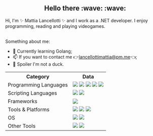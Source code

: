 <h2 style="text-align: center;">Hello there :wave: :wave: </h2>
Hi, I'm ✨ Mattia Lancellotti ✨ and I work as a .NET developer.
I enjoy programming, reading and playing videogames.</br></br>

Something about me:
  - 🌱 Currently learning Golang; </br>
  - 📫 If you want to contact me 👉lancellottimattia@pm.me👈; </br>
  - 🦆 Spoiler I'm not a duck. </br>


<table>
  <tr><th>Category</th><th>Data</th></tr>
  <tr>
    <td>Programming Languages</td>
    <td>
          <img src="https://img.shields.io/badge/C-00599C?style=flat&logo=c&logoColor=white"/>
          <img src="https://img.shields.io/badge/Go-00ADD8?style=flat&logo=go&logoColor=white"/>
          <img src="https://img.shields.io/badge/C%23-239120?style=flat&logo=c-sharp&logoColor=white"/>
          <img src="https://img.shields.io/badge/Lua-2C2D72?style=flat&logo=lua&logoColor=white"/>
          <img src="https://img.shields.io/badge/Racket-white?style=flat&logo=racket&logoColor=black"/>
        </td>
      </tr>
      <tr>
        <td>Scripting Languages</td>
        <td>
          <img src="https://img.shields.io/badge/Bash-3DDC84?style=flat&logo=gnu-bash&logoColor=white"/>
          <img src="https://img.shields.io/badge/PowerShell-00599C?style=flat&logo=PowerShell&logoColor=white"/>
        </td>
      </tr>
      <tr>
        <td>Frameworks</td>
        <td>
          <img src="https://img.shields.io/badge/.NET-5C2D91?style=flat&logo=dotnet&logoColor=white"/>
        </td>
      </tr>
      <tr>
        <td>Tools & Platforms</td>
        <td>
          <img src="https://img.shields.io/badge/Docker-0175C2?style=flat&logo=docker&logoColor=white"/>
          <img src="https://img.shields.io/badge/Git-F14E32?style=flat&logo=git&logoColor=white"/>
          <img src="https://img.shields.io/badge/GitHub-000000?style=flat&logo=github&logoColor=white"/>
        </td>
      </tr>
      <tr>
        <td>OS</td>
        <td>
          <img src="https://img.shields.io/badge/Gentoo-56347C?style=flat&logo=gentoo&logoColor=black"/>
          <img src="https://img.shields.io/badge/Windows-0175C2?style=flat&logo=Windows&logoColor=white"/>
        </td>
      </tr>
      <tr>
        <td>Other Tools</td>
        <td>
          <img src="https://img.shields.io/badge/Markdown-000000?style=flat&logo=markdown&logoColor=white"/>
          <img src="https://img.shields.io/badge/Latex-008080?style=flat&logo=latex&logoColor=white"/>
        </td>
      </tr>
  </table>
<!--
**mattialancellotti/mattialancellotti** is a ✨ _special_ ✨ repository because its `README.md` (this file) appears on your GitHub profile.

Here are some ideas to get you started:

- 🔭 I’m currently working on ...
- 🌱 I’m currently learning ...
- 👯 I’m looking to collaborate on ...
- 🤔 I’m looking for help with ...
- 💬 Ask me about ...
- 📫 How to reach me: ...
- 😄 Pronouns: ...
- ⚡ Fun fact: ...
-->
